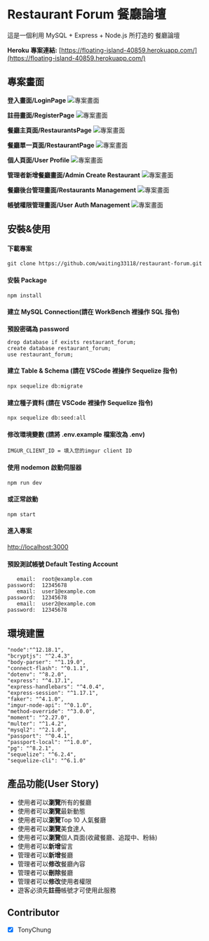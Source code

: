 # Restaurant Forum 餐廳論壇

這是一個利用 MySQL + Express + Node.js 所打造的 餐廳論壇

**Heroku 專案連結:** [https://floating-island-40859.herokuapp.com/](https://floating-island-40859.herokuapp.com/)

## 專案畫面

**登入畫面/LoginPage**
![專案畫面](/public/images/screenshot_1.png)

**註冊畫面/RegisterPage**
![專案畫面](/public/images/screenshot_2.png)

**餐廳主頁面/RestaurantsPage**
![專案畫面](/public/images/screenshot_6.png)

**餐廳單一頁面/RestaurantPage**
![專案畫面](/public/images/screenshot_7.png)

**個人頁面/User Profile**
![專案畫面](/public/images/screenshot_8.png)

**管理者新增餐廳畫面/Admin Create Restaurant**
![專案畫面](/public/images/screenshot_3.png)

**餐廳後台管理畫面/Restaurants Management**
![專案畫面](/public/images/screenshot_4.png)

**帳號權限管理畫面/User Auth Management**
![專案畫面](/public/images/screenshot_5.png)

## 安裝&使用

#### 下載專案

```
git clone https://github.com/waiting33118/restaurant-forum.git
```

#### 安裝 Package

```
npm install
```

#### 建立 MySQL Connection(請在 WorkBench 裡操作 SQL 指令)

**預設密碼為 password**

```
drop database if exists restaurant_forum;
create database restaurant_forum;
use restaurant_forum;
```

#### 建立 Table & Schema (請在 VSCode 裡操作 Sequelize 指令)

```
npx sequelize db:migrate
```

#### 建立種子資料 (請在 VSCode 裡操作 Sequelize 指令)

```
npx sequelize db:seed:all
```

#### 修改環境變數 (請將 .env.example 檔案改為 .env)

```
IMGUR_CLIENT_ID = 填入您的imgur client ID
```

#### 使用 nodemon 啟動伺服器

```
npm run dev
```

#### 或正常啟動

```
npm start
```

#### 進入專案

[http://localhost:3000](http://localhost:3000)

#### 預設測試帳號 Default Testing Account

```
   email:  root@example.com
password:  12345678
   email:  user1@example.com
password:  12345678
   email:  user2@example.com
password:  12345678
```

## 環境建置

```
"node":"^12.18.1",
"bcryptjs": "^2.4.3",
"body-parser": "^1.19.0",
"connect-flash": "^0.1.1",
"dotenv": "^8.2.0",
"express": "^4.17.1",
"express-handlebars": "^4.0.4",
"express-session": "^1.17.1",
"faker": "^4.1.0",
"imgur-node-api": "^0.1.0",
"method-override": "^3.0.0",
"moment": "^2.27.0",
"multer": "^1.4.2",
"mysql2": "^2.1.0",
"passport": "^0.4.1",
"passport-local": "^1.0.0",
"pg": "^8.2.1",
"sequelize": "^6.2.4",
"sequelize-cli": "^6.1.0"
```

## 產品功能(User Story)

- 使用者可以**瀏覽**所有的餐廳
- 使用者可以**瀏覽**最新動態
- 使用者可以**瀏覽**Top 10 人氣餐廳
- 使用者可以**瀏覽**美食達人
- 使用者可以**瀏覽**個人頁面(收藏餐廳、追蹤中、粉絲)
- 使用者可以**新增**留言
- 管理者可以**新增**餐廳
- 管理者可以**修改**餐廳內容
- 管理者可以**刪除**餐廳
- 管理者可以**修改**使用者權限
- 遊客必須先**註冊**帳號才可使用此服務

## Contributor

- [x] TonyChung
